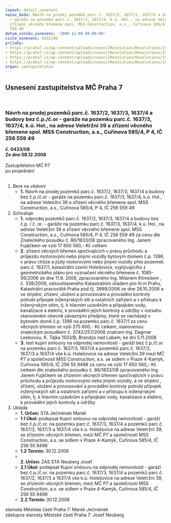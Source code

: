 ```yaml
---
layout: detail_usneseni
nazev_bodu: Návrh na prodej pozemků parc.č. 1637/2, 1637/3, 1637/4 a budovy bez č.p./č.or
  - garáže na pozemku parc.č. 1637/3, 1637/4, k.ú. Hol., na adrese Veletržní 39 a
  zřízení věcného břemene spol. MSS Construction, a.s., Cuřínova 585/4, P 4, IČ 256
  559 49
datum_vzniku_usneseni: '2008-12-08 00:00:00'
cislo_usneseni: 0433/08
prilohy:
- https://praha7.cz/wp-content/uploads/councilResolution/Resolutions/15980/5-08-331z.doc
- https://praha7.cz/wp-content/uploads/councilResolution/Resolutions/15980/5-08-skmbt_60008111015340[1].tif
- https://praha7.cz/wp-content/uploads/councilResolution/Resolutions/15980/5-08-mssconstrkupn%c3%adsmlkone%c4%8dn%c3%a1.doc
- https://praha7.cz/wp-content/uploads/councilResolution/Resolutions/15980/5-08-1252r.doc
organ: zastupitelstvo
---
```

<div id="ucUsn_pList" class="usn">
	<span><h2>Usnesení zastupitelstva MČ Praha 7 </h2>
<br></span><div class="standBody">
<span><h3>Návrh na prodej pozemků parc.č. 1637/2, 1637/3, 1637/4 a budovy bez č.p./č.or - garáže na pozemku parc.č. 1637/3, 1637/4, k.ú. Hol., na adrese Veletržní 39 a zřízení věcného břemene spol. MSS Construction, a.s., Cuřínova 585/4, P 4, IČ 256 559 49</h3></span><div class="center">
		<strong>č. 0433/08</strong><br>
	</div>
<div class="center">
		<strong>Ze dne 08.12.2008</strong><br><br>
	</div>Zastupitelstvo MČ P7<br> po projednání<br><br><ol>
<li>Bere na vědomí<ul><li>
<strong>1.</strong> Návrh na prodej pozemků parc.č. 1637/2, 1637/3, 1637/4 a budovy bez č.p./č.or - garáže na pozemku parc.č. 1637/3, 1637/4, k.ú. Hol., na adrese Veletržní 39 a zřízení věcného břemene spol. MSS Construction, a.s., Cuřínova 585/4, P 4, IČ 256 559 49</li></ul>
</li>
<li>Schvaluje<ul>
<li>
<strong>1.</strong> odprodej  pozemků parc.č. 1637/2, 1637/3, 1637/4 a budovy bez č.p. / č. or. - garáže na pozemku parc.č. 1637/3, 1637/4, k.ú. Hol., na adrese Veletržní 39 a zřízení věcného břemene spol. MSS Construction, a.s., Cuřínova 585/4, P 4, IČ 256 559 49 za cenu dle Znaleckého posudku č. 86/1833/08 zpracovaného Ing. Janem Fujáčkem ve výši 17 650 560,- Kč celkem</li>
<li>
<strong>2.</strong> zřízení věcných břemen spočívajících v právu průchodu  a průjezdu motorovými nebo jinými vozidly bytovým domem č.p. 1396, v právu chůze a jízdy motorovými nebo jinými vozidly přes pozemek parc.č. 1637/1, katastrální území Holešovice, vyplývajícího z geometrického plánu pro vyznačení věcného břemene č. 1085-56/2006 ze dne 11.9. 2006, zpracovaného Ing. Milanem Klimešem , č. 338/2006, odsouhlaseného Katastrálním úřadem pro hl.m.Prahu, Katastrální pracoviště Praha pod čj. 3999/2006 ze dne 26.10.2006  a ve strpění, zřízení, uložení a provozování a provádění kontroly  potrubí přípojek inženýrských sítí a ostatních zařízení a v přístupu k inženýrským sítím, tj. k hlavním uzávěrům a přípojkám vody, kanalizace a elektro, k provádění jejich kontroly a údržby v rozsahu stanoveném obecně závaznými předpisy, které se nacházejí v bytovém domě č.p. 1396 na pozemku parc.č. 1637/1 za cenu věcných břemen ve výši     275 600,- Kč celkem, stanovenou znaleckým posudkem č. 3742/257/2008 znalcem Ing. Dagmar Leebovou, K. Tájka 1503/B, Brandýs nad Labem, ke dni 5.11.2008 </li>
<li>
<strong>3.</strong> text kupní smlouvy na odprodej  nemovitostí - garáží bez č.p./č.or. na pozemku parc.č. 1637/3, 1637/4 a pozemků parc.č. 1637/2, 1637/3 a 1637/4 vše k.ú. Holešovice na adrese Veletržní 39 mezi MČ P7 a  společností MSS Construction, a.s. se sídlem v Praze 4-Kamýk, Cuřínova 585/4, IČ 256 55 9498 za cenu ve výši  17 650 560,-  Kč celkem dle znaleckého posudku č. 86/1833/08 zpracovaného Ing. Janem Fujáčkem se zřízením věcných břemen spočívajících v právu průchodu a průjezdu motorovými nebo jinými vozidly, a ve strpění , zřízení, uložení a provozování a provádění kontroly potrobí přípojek inženýrských sítí a ostatních zařízení a v přístupu k inženýrským sítím, tj. k hlavním uzávěrům a přípojkám vody, kanalizace a elektro, k provádění jejich kontroly a údržby </li>
</ul>
</li>
<li>Ukládá<ul>
<li>
<strong>1. Určen: </strong>STA Ječmének Marek</li>
<li>
<strong>1.1 Úkol: </strong>podepsat Kupní smlouvu na odprodej nemovitostí - garáží bez č.p./č.or.  na pozemku parc.č. 1637/3, 1637/4 a pozemků parc.č. 1637/2, 1637/3 a 1637/4 vše k.ú. Holešovice na adrese Veletržní 39, se zřízením věcných břemen,  mezi MČ P7 a  společností MSS Construction, a.s. se sídlem v Praze 4-Kamýk, Cuřínova 585/4, IČ 256 55 9498</li>
<li>
<strong>1.2 Termín: </strong>30.12.2008</li>
<li>
<strong><br>2. Určen: </strong>ZAS STA Neuberg Josef</li>
<li>
<strong>2.1 Úkol: </strong>podepsat Kupní smlouvu na odprodej nemovitostí - garáží bez č.p./č.or.  na pozemku parc.č. 1637/3, 1637/4 a pozemků parc.č. 1637/2, 1637/3 a 1637/4 vše k.ú. Holešovice na adrese Veletržní 39, se zřízením věcných břemen,  mezi MČ P7 a  společností MSS Construction, a.s. se sídlem v Praze 4-Kamýk, Cuřínova 585/4, IČ 256 55 9498</li>
<li>
<strong>2.2 Termín: </strong>30.12.2008</li>
</ul>
</li>
</ol>starosta Městské části Praha 7: Marek Ječmének<br>zástupce starosty Městské části Praha 7: Josef Neuberg
</div>
</div>